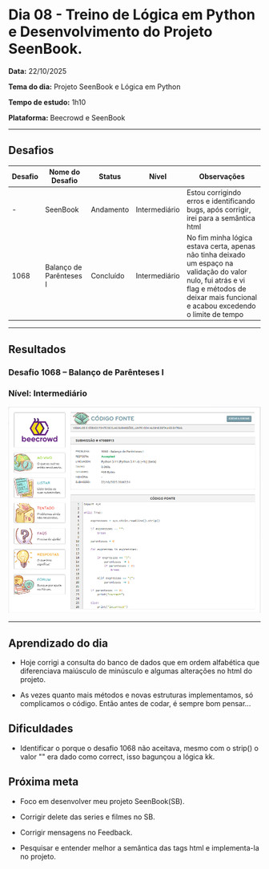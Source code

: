 # Dia 08 - Treino de Lógica em Python e Desenvolvimento do Projeto SeenBook.

**Data:** 22/10/2025

**Tema do dia:** Projeto SeenBook e Lógica em Python

**Tempo de estudo:** 1h10

**Plataforma:** Beecrowd e SeenBook

---

## Desafios

| Desafio | Nome do Desafio         | Status    | Nível         | Observações                                                                                                                                                                                  |
| ------- | ----------------------- | --------- | ------------- | -------------------------------------------------------------------------------------------------------------------------------------------------------------------------------------------- |
| -       | SeenBook                | Andamento | Intermediário | Estou corrigindo erros e identificando bugs, após corrigir, irei para a semântica html                                                                                                       |
| 1068    | Balanço de Parênteses I | Concluído | Intermediário | No fim minha lógica estava certa, apenas não tinha deixado um espaço na validação do valor nulo, fui atrás e vi flag e métodos de deixar mais funcional e acabou excedendo o limite de tempo |

---

## Resultados

### Desafio 1068 – Balanço de Parênteses I

### Nível: Intermediário

![Print desafio 1068 - Balanço de Parênteses I](prints/desafio1068.png)

---

## Aprendizado do dia

- Hoje corrigi a consulta do banco de dados que em ordem alfabética que diferenciava maiúsculo de minúsculo e algumas alterações no html do projeto.

- As vezes quanto mais métodos e novas estruturas implementamos, só complicamos o código. Então antes de codar, é sempre bom pensar...

## Dificuldades

- Identificar o porque o desafio 1068 não aceitava, mesmo com o strip() o valor "" era dado como correct, isso bagunçou a lógica kk.

## Próxima meta

- Foco em desenvolver meu projeto SeenBook(SB).

- Corrigir delete das series e filmes no SB.

- Corrigir mensagens no Feedback.

- Pesquisar e entender melhor a semântica das tags html e implementa-la no projeto.
